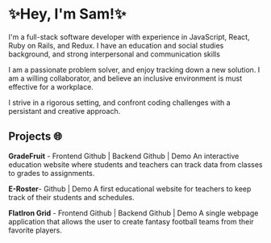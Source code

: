 # ✨Hey, I'm Sam!✨

I'm a full-stack software developer with experience in JavaScript, React, Ruby on Rails, and Redux. I have an education and social studies background, and strong interpersonal and communication skills

I am a passionate problem solver, and enjoy tracking down a new solution. I am a willing collaborator, and believe an inclusive environment is must effective for a workplace. 

I strive in a rigorous setting, and confront coding challenges with a persistant and creative approach. 

## Projects  🌐

**GradeFruit** - Frontend Github | Backend Github | Demo 
An interactive education website where students and teachers can track data from classes to grades to assignments.

**E-Roster**- Github | Demo 
A first educational website for teachers to keep track of their students and schedules.

**FlatIron Grid** - Frontend Github  |  Backend Github | Demo 
A single webpage application that allows the user to create fantasy football teams from their favorite players.
